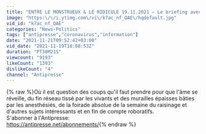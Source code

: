 ```yaml
---
title: "ENTRE LE MONSTRUEUX & LE RIDICULE 19.11.2021 — Le briefing avec Slobodan Despot"
image: "https:\/\/i.ytimg.com\/vi\/k7ac_nf_QAE\/hqdefault.jpg"
vid_id: "k7ac_nf_QAE"
categories: "News-Politics"
tags: ["antipresse","coronavirus","information"]
date: "2021-11-21T09:52:42+03:00"
vid_date: "2021-11-19T18:08:53Z"
duration: "PT30M21S"
viewcount: "9193"
likeCount: "1393"
dislikeCount: "4"
channel: "Antipresse"
---
```

{% raw %}Où il est question des coups qu'il faut prendre pour que l'âme se réveille, du fin réseau tissé par les vivants et des murailles épaisses bâties par les anesthésiés, de la foirade absolue de la semaine du raisinage et d'autres sujets intéressants et en fin de compte roboratifs.<br />S'abonner à l'Antipresse:<br /><a rel="nofollow" target="blank" href="https://antipresse.net/abonnements/">https://antipresse.net/abonnements/</a>{% endraw %}
